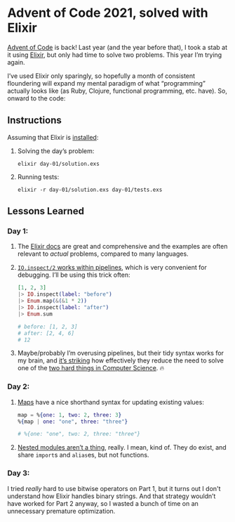 # Advent of Code 2021, solved with Elixir

[Advent of Code](https://adventofcode.com/) is back! Last year (and the year before that), I took a stab at it using [Elixir](https://elixir-lang.org/), but only had time to solve two problems. This year I’m trying again.

I’ve used Elixir only sparingly, so hopefully a month of consistent floundering will expand my mental paradigm of what “programming” actually looks like (as Ruby, Clojure, functional programming, etc. have). So, onward to the code:

## Instructions

Assuming that Elixir is [installed](https://elixir-lang.org/install.html):

1. Solving the day’s problem:

   `elixir day-01/solution.exs`

2. Running tests:

   `elixir -r day-01/solution.exs day-01/tests.exs`

## Lessons Learned

### Day 1:

1. The [Elixir docs](https://hexdocs.pm/elixir/) are great and comprehensive and the examples are often relevant to _actual_ problems, compared to many languages. 

2. [`IO.inspect/2` works within pipelines](https://blog.appsignal.com/2021/11/30/three-ways-to-debug-code-in-elixir.html), which is very convenient for debugging. I’ll be using this trick often:

   ```elixir
   [1, 2, 3]
   |> IO.inspect(label: "before")
   |> Enum.map(&(&1 * 2))
   |> IO.inspect(label: "after")
   |> Enum.sum
   
   # before: [1, 2, 3]
   # after: [2, 4, 6]
   # 12
   ```

3. Maybe/probably I’m overusing pipelines, but their tidy syntax works for my brain, and [it’s striking](https://github.com/zacwasielewski/adventofcode-2021-elixir/commit/b3d29d08ee8e8a09232e9d73ec42b32346c20554) how effectively they reduce the need to solve one of the [two hard things in Computer Science](https://martinfowler.com/bliki/TwoHardThings.html). 🔥

### Day 2:

1. [Maps](https://hexdocs.pm/elixir/1.12/Map.html) have a nice shorthand syntax for updating existing values:

   ```elixir
   map = %{one: 1, two: 2, three: 3}
   %{map | one: "one", three: "three"}
   
   # %{one: "one", two: 2, three: "three"}
   ```

2. [Nested modules aren’t a thing](https://toranbillups.com/blog/archive/2018/10/04/nested-modules-in-elixir/), really. I mean, kind of. They do exist, and share `import`s and `alias`es, but not functions.

### Day 3:

I tried *really* hard to use bitwise operators on Part 1, but it turns out I don't understand how Elixir handles binary strings. And that strategy wouldn’t have worked for Part 2 anyway, so I wasted a bunch of time on an unnecessary premature optimization.
